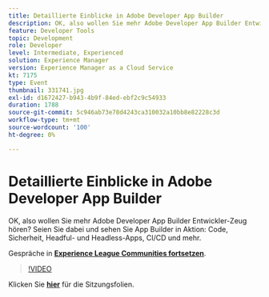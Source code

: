 ```yaml
---
title: Detaillierte Einblicke in Adobe Developer App Builder
description: OK, also wollen Sie mehr Adobe Developer App Builder Entwickler-Zeug hören? Seien Sie dabei und erleben Sie Adobe Developer App Builder in Aktion - Code, Sicherheit, Headful- und Headless-Apps, CI/CD und mehr. Diese Sitzung wurde im Rahmen des Adobe Developers Live-Inhaltsereignisses durchgeführt.
feature: Developer Tools
topic: Development
role: Developer
level: Intermediate, Experienced
solution: Experience Manager
version: Experience Manager as a Cloud Service
kt: 7175
type: Event
thumbnail: 331741.jpg
exl-id: d1672427-b943-4b9f-84ed-ebf2c9c54933
duration: 1788
source-git-commit: 5c946ab73e78d4243ca310032a10bb8e82228c3d
workflow-type: tm+mt
source-wordcount: '100'
ht-degree: 0%

---
```


# Detaillierte Einblicke in Adobe Developer App Builder

OK, also wollen Sie mehr Adobe Developer App Builder Entwickler-Zeug hören? Seien Sie dabei und sehen Sie App Builder in Aktion: Code, Sicherheit, Headful- und Headless-Apps, CI/CD und mehr.

Gespräche in **[Experience League Communities fortsetzen](https://adobe.ly/36Yd3v6)**.

>[!VIDEO](https://video.tv.adobe.com/v/331741/?quality=12&learn=on&hidetitle=true)

Klicken Sie **[hier](/help/adobe-developers-live/assets/app-builder.pdf)** für die Sitzungsfolien.

